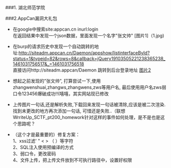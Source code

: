 ###1. 湖北师范学院  
  

###2.AppCan漏洞大礼包  
* 在google中搜索site:appcan.cn inurl:login  
  在返回结果中发现一个json数据，里面发现一个名字"张文帅"
[图片1]（1.jpg)  

* 在burp的请求历史中发现一个自动跳转的地址:http://siteadm.appcan.cn/Daemon/appshow/listinterfaceById?status=1&typeid=82&rows=8&callback=jQuery19103505221238365238_1461031756517&_=1461031756518  
直接访问http://siteadm.appcan/Daemon 跳转到后台登录地址
[图片2]()

* 想起之前发现的”张文帅”, 打算尝试一下,使用zhangwenshuai,zhangws,zhangwens,zws等用户名, 最后使用用户名zws弱口令123456爆破成功!!(嘻嘻，其实网站现已修改
  
* 上传图片一句话,还是解析失败,下载回来发现一句话被清除,应该是被二次渲染.找到未更改的地方再次添加一句话, 可惜还是失败..（联想WrriteUp_SCTF_pt200_homework针对这样的事件如何处理，是不是也是这个思路呢？
  
* （这个才是最重要的）修复方案：  
1、xss过滤' " < > （ ）等字符  
2、SQL注入使用预编译的方式  
3、弱口令，更改密码  
4、文件上传，把上传文件放到不可执行路径中，设置好权限  
